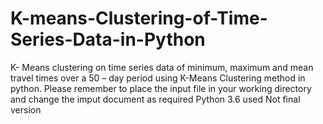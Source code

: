 # K-means-Clustering-of-Time-Series-Data-in-Python
K- Means clustering on time series data of minimum, maximum and mean travel times over a 50 – day period using K-Means Clustering method in python.
Please remember to place the input file in your working directory and change the imput document as required 
Python 3.6 used 
Not final version 
